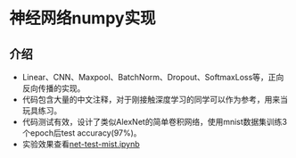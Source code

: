 # 神经网络numpy实现

## 介绍

- Linear、CNN、Maxpool、BatchNorm、Dropout、SoftmaxLoss等，正向反向传播的实现。
- 代码包含大量的中文注释，对于刚接触深度学习的同学可以作为参考，用来当玩具练习。
- 代码测试有效，设计了类似AlexNet的简单卷积网络，使用mnist数据集训练3个epoch后test accuracy(97%)。
- 实验效果查看[net-test-mist.ipynb](https://github.com/heyxhh/nnet-numpy/blob/master/net-test-mnist.ipynb)
